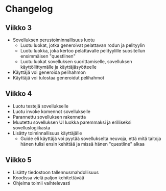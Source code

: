 # Changelog

## Viikko 3

- Sovelluksen perustoiminnallisuus luotu
  - Luotu luokat, jotka generoivat pelattavan rodun ja pelityylin
  - Luotu luokka, joka kertoo pelattavalle pelityylille suositellun ensimmäisen "questlinen"
  - Luotu luokat sovelluksen suorittamiselle, sovelluksen käyttöliittymälle ja käyttäjäsyötteelle
- Käyttäjä voi generoida pelihahmon
- Käyttäjä voi tulostaa generoidut pelihahmot

## Viikko 4

- Luotu testejä sovellukselle
- Luotu invoke komennot sovellukselle
- Parannettu sovelluksen rakennetta
- Muutettu sovelluksen UI luokka paremmaksi ja erilliseksi sovelluslogiikasta
- Lisätty toiminnallisuus käyttäjälle
  - Guide eli käyttäjä voi pyytää sovellukselta neuvoja, että mitä taitoja hänen tulisi ensin kehittää ja missä hänen "questline" alkaa

## Viikko 5
- Lisätty tiedostoon tallennusmahdollisuus
- Koodissa vielä paljon kehitettävää
- Ohjelma toimii vaihtelevasti
